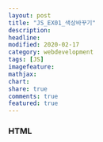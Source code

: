```yaml
---
layout: post
title: "JS_EX01_색상바꾸기"
description:
headline:
modified: 2020-02-17
category: webdevelopment
tags: [JS]
imagefeature:
mathjax:
chart:
share: true
comments: true
featured: true
---
```


### HTML

<div class="code">
<script async src="//jsfiddle.net/lsh58/9ztmj0cq/1/embed/js,html,css,result/dark/"></script>
</div>